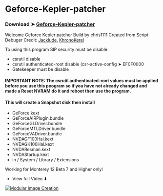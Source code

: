 # Geforce-Kepler-patcher

### Download ➤ [Geforce-Kepler-patcher]()

Welcome Geforce Kepler patcher
Build by chris1111
Created from Script Debuger
Credit: [Jacklude](https://github.com/jacklukem), [KhronoKerel](https://github.com/dortania/PatcherSupportPkg)

To using this program SIP security must be disable

- csrutil disable 
- csrutil authenticated-root disable (csr-active-config ➤ EF0F0000
- Gatekeeper must be disable
#### IMPORTANT NOTE: The csrutil authenticated-root values must be applied before you use this peogram so if you have not already changed and made a Reset NVRAM do it and reboot then use the program.

#### This will create a Snapshot disk then install
- GeForce.kext
- GeForceAIRPlugin.bundle
- GeForceGLDriver.bundle
- GeForceMTLDriver.bundle
- GeForceVADriver.bundle
- NVDAGF100Hal.kext
- NVDAGK100Hal.kext
- NVDAResman.kext
- NVDAStartup.kext
- in / System / Library / Extensions 


Working for Monterey 12 Beta 7 and Higher only!

- View full Video ⬇︎

[![Modular Image Creation](https://user-images.githubusercontent.com/6248794/134072536-7c46b8cc-4d8b-42f9-a28a-3c02734f1f5d.png)](https://www.youtube.com/watch?v=X0seonNM_1Y)


